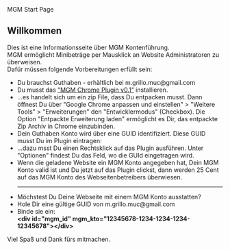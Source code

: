<!DOCTYPE html>
<html>
<head>
MGM Start Page 
</head>
<body>

<h2>Willkommen</h2>
<style align=center></style>

Dies ist eine Informationsseite über MGM Kontenführung. <br>
MGM ermöglicht Minibeträge per Mausklick an Website Administratoren zu überweisen.<br>
Dafür müssen folgende Vorbereitungen erfüllt sein:
<ul>
	<li>Du brauchst Guthaben - erhältlich bei m.grillo.muc@gmail.com</li>
	<li>Du musst das <a href=https://drive.google.com/open?id=0B0pW11EFbcpMcEJNUm9QQ0tGU1E>"MGM Chrome Plugin v0.1"</a> installieren.</li>
	<li>...es handelt sich um ein zip File, dass Du entpacken musst. Dann öffnest Du über "Google Chrome anpassen und einstellen" > "Weitere Tools" > "Erweiterungen" den "Entwicklermodus" (Checkbox). Die Option "Entpackte Erweiterung laden" ermöglicht es Dir, das entpackte Zip Archiv in Chrome einzubinden.</li>
	<li>Dein Guthaben Konto wird über eine GUID identifiziert. Diese GUID musst Du im Plugin eintragen: <br></li>
	<li>...dazu msst Du einen Rechtsklick auf das Plugin ausführen. Unter "Optionen" findest Du das Feld, wo die GUId eingetragen wird.</li>
	<li>Wenn die geladene Website ein MGM Konto angegeben hat, Dein MGM Konto valid ist und Du jetzt auf das Plugin clickst, dann werden 25 Cent auf das MGM Konto des Webseitenbetreibers überwiesen.</li>
	<hr>
	<li>Möchstest Du Deine Webseite mit einem MGM Konto ausstatten?</li>
	<li> Hole Dir eine gültige GUID von m.grillo.muc@gmail.com</li>
	<li> Binde sie ein: <br><b>
		&lt;div id="mgm_id" mgm_kto="12345678-1234-1234-1234-12345678"&gt;&lt;/div&gt; <div id="mgm_id" mgm_kto="12345678-1234-1234-1234-12345678"></b></li>

</ul>
Viel Spaß und Dank fürs mitmachen. 
<!--- <div id="mgm_id" mgm_kto="294ed56c-3c2d-4463-ab2c-c86d063fb5b5"> -->
</body>
</html>



